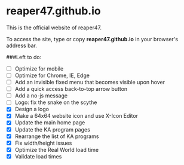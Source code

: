 # reaper47.github.io
This is the official website of reaper47. 

To access the site, type or copy **reaper47.github.io** in your browser's address bar.

###Left to do:
- [ ] Optimize for mobile
- [ ] Optimize for Chrome, IE, Edge
- [ ] Add an invisible fixed menu that becomes visible upon hover
- [ ] Add a quick access back-to-top arrow button
- [ ] Add a no-js message
- [ ] Logo: fix the snake on the scythe
- [X] Design a logo
- [X] Make a 64x64 website icon and use X-Icon Editor
- [X] Update the main home page
- [X] Update the KA program pages
- [X] Rearrange the list of KA programs 
- [X] Fix width/height issues
- [X] Optimize the Real World load time 
- [X] Validate load times
